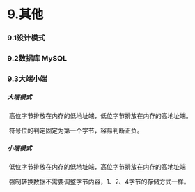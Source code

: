 # 9.其他

### 9.1设计模式

### 9.2数据库 MySQL





### 9.3大端小端

##### 大端模式 

​	高位字节排放在内存的低地址端，低位字节排放在内存的高地址端。

​	符号位的判定固定为第一个字节，容易判断正负。



##### 小端模式 

​	低位字节排放在内存的低地址端，高位字节排放在内存的高地址端

​	强制转换数据不需要调整字节内容，1、2、4字节的存储方式一样。
